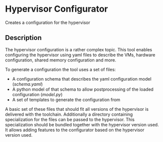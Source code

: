 # Hypervisor Configurator

Creates a configuration for the hypervisor

## Description

The hypervisor configuration is a rather complex topic.
This tool enables configuring the hypervisor using yaml files to describe the VMs, hardware configuration, shared memory configuration and more.

To generate a configuration the tool uses a set of files:

 * A configuration schema that describes the yaml configuration model (_schema.yaml_)
 * A python model of that schema to allow postprocessing of the loaded configuration (_model.py_)
 * A set of templates to generate the configuration from

A basic set of these files that should fit all versions of the hypervisor is delivered with the toolchain.
Additionally a directory containing specialization for the files can be passed to the hypervisor.
This specialization should be bundled together with the hypervisor version used.
It allows adding features to the configurator based on the hypervisor version used.
